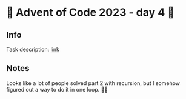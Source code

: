 # 🎄 Advent of Code 2023 - day 4 🎄

## Info

Task description: [link](https://adventofcode.com/2023/day/4)

## Notes

Looks like a lot of people solved part 2 with recursion, but I somehow figured out a way to do it in one loop. 🤷‍♂️
